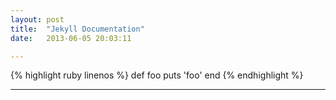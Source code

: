 ```yaml
---
layout: post
title:  "Jekyll Documentation"
date:   2013-06-05 20:03:11

---
```


{% highlight ruby linenos %}
def foo
  puts 'foo'
end
{% endhighlight %}

---